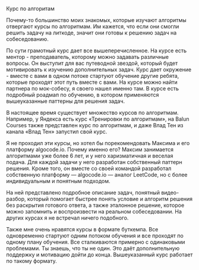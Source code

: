 Курс по алгоритам

Почему-то большинство моих знакомых, которые изучают алгоритмы отвергают курсы по алгоритмам. Им кажется, что если они смогли решить задачу на литкоде, значит они готовы к решению задач на собеседованию.

По сути грамотный курс дает все вышеперечисленное. На курсе есть ментор - преподаватель, которому можно задавать различные вопросы. Он выступит для вас путеводной звездой, который будет мотивировать к изучению дополнительных задач. Курс дает окружение - вместе с вами в одном потоке стартуют обучение другие ребята, которые проходят этот путь вместе с вами. На курсе можно найти партнера по мок-собесу, я своего нашел именно там. В курсе есть подробный роадмап по обучению, в котором применяются вышеуказанные паттерны для решения задач.

В настоящее время существует множество курсов по алгоритмам. Например, у Яндекса есть курс «Тренировки по алгоритмам», на Balun Courses также представлен курс по алгоритмам, и даже Влад Тен из канала «Влад Тен» запустил свой курс.

Я не проходил эти курсы, но хотел бы порекомендовать Максима и его платформу algocode.io. Почему именно его? Максим занимается алгоритмами уже более 6 лет, и у него харизматичная и веселая подача. Для каждой задачи у него разработан собственный паттерн решения. Кроме того, он вместе со своей командой разработал собственную платформу — algocode.io — аналог LeetCode, но с более индивидуальным и понятным подходом.

На ней представлено подробное описание задач, понятный видео-разбор, который помогает быстрее понять условие и алгоритм решения без раскрытия готового ответа, а также эталонное решение, которое можно запомнить и воспроизвести на реальном собеседовании. На других курсах я не встречал ничего подобного.

Также мне очень нравятся курсы в формате буткемпа. Все одновременно стартуют одним потоком обучения и все проходят по одному плану обучения. Все сталкиваются примерно с одинаковыми проблемами. Ты знаешь, что ты не один. Это даёт дополнительную поддержку и мотивацию дойти до конца. Вышеуказанный курс работает по такому формату.

